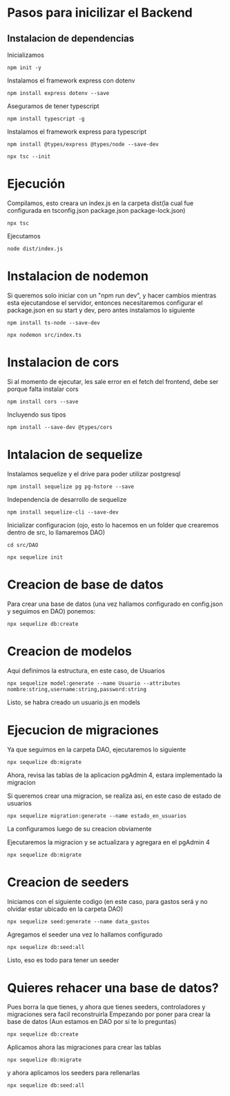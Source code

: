 # Pasos para inicilizar el Backend

## Instalacion de dependencias 
Inicializamos
```
npm init -y
```

Instalamos el framework express con dotenv
```
npm install express dotenv --save
```

Aseguramos de tener typescript
```
npm install typescript -g
```

Instalamos el framework express para typescript
```
npm install @types/express @types/node --save-dev
```

```
npx tsc --init
```

# Ejecución
Compilamos, esto creara un index.js en la carpeta dist(la cual fue configurada en tsconfig.json package.json package-lock.json)
```
npx tsc
```

Ejecutamos
```
node dist/index.js
```

# Instalacion de nodemon
Si queremos solo iniciar con un "npm run dev", y hacer cambios mientras esta ejecutandose el servidor, entonces necesitaremos configurar el package.json en su start y dev, pero antes instalamos lo siguiente
```
npm install ts-node --save-dev
```

```
npx nodemon src/index.ts 
```

# Instalacion de cors
Si al momento de ejecutar, les sale error en el fetch del frontend, debe ser porque falta instalar cors
```
npm install cors --save
```

Incluyendo sus tipos
```
npm install --save-dev @types/cors
```

# Intalacion de sequelize
Instalamos sequelize y el drive para poder utilizar postgresql
```
npm install sequelize pg pg-hstore --save
```

Independencia de desarrollo de sequelize
```
npm install sequelize-cli --save-dev
```

Inicializar configuracion (ojo, esto lo hacemos en un folder que crearemos dentro de src, lo llamaremos DAO)
```
cd src/DAO
```

```
npx sequelize init
```

# Creacion de base de datos 
Para crear una base de datos (una vez hallamos configurado en config.json y seguimos en DAO) ponemos:
```
npx sequelize db:create
```
# Creacion de modelos
Aqui definimos la estructura, en este caso, de Usuarios
```
npx sequelize model:generate --name Usuario --attributes nombre:string,username:string,password:string
```
Listo, se habra creado un usuario.js en models

# Ejecucion de migraciones
Ya que seguimos en la carpeta DAO, ejecutaremos lo siguiente
```
npx sequelize db:migrate
```
Ahora, revisa las tablas de la aplicacion pgAdmin 4, estara implementado la migracion

Si queremos crear una migracion, se realiza asi, en este caso de estado de usuarios
```
npx sequelize migration:generate --name estado_en_usuarios
```
La configuramos luego de su creacion obviamente

Ejecutaremos la migracion y se actualizara y agregara en el pgAdmin 4
```
npx sequelize db:migrate
```

# Creacion de seeders
Iniciamos con el siguiente codigo (en este caso, para gastos será y no olvidar estar ubicado en la carpeta DAO)
```
npx sequelize seed:generate --name data_gastos
```

Agregamos el seeder una vez lo hallamos configurado
```
npx sequelize db:seed:all 
```
Listo, eso es todo para tener un seeder

# Quieres rehacer una base de datos?
Pues borra la que tienes, y ahora que tienes seeders, controladores y migraciones sera facil reconstruirla
Empezando por poner para crear la base de datos (Aun estamos en DAO por si te lo preguntas)
```
npx sequelize db:create 
```
Aplicamos ahora las migraciones para crear las tablas
```
npx sequelize db:migrate 
```
y ahora aplicamos los seeders para rellenarlas
```
npx sequelize db:seed:all 
```
